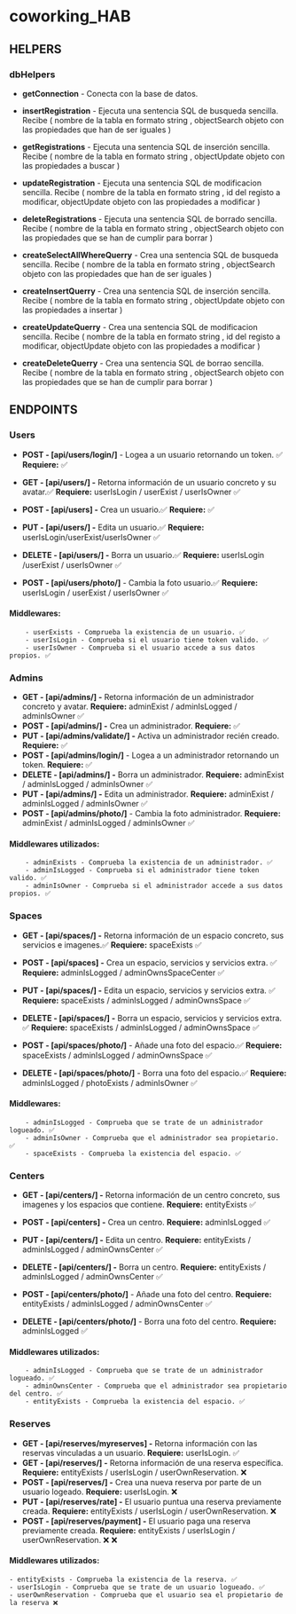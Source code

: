 # coworking_HAB

## HELPERS

### dbHelpers

-   **getConnection** - Conecta con la base de datos.
-   **insertRegistration** - Ejecuta una sentencia SQL de busqueda sencilla.
    Recibe ( nombre de la tabla en formato string , objectSearch objeto con las propiedades que han de ser iguales )
-   **getRegistrations** - Ejecuta una sentencia SQL de inserción sencilla.
    Recibe ( nombre de la tabla en formato string , objectUpdate objeto con las propiedades a buscar )
-   **updateRegistration** - Ejecuta una sentencia SQL de modificacion sencilla.
    Recibe ( nombre de la tabla en formato string , id del registo a modificar, objectUpdate objeto con las propiedades a modificar )
-   **deleteRegistrations** - Ejecuta una sentencia SQL de borrado sencilla.
    Recibe ( nombre de la tabla en formato string , objectSearch objeto con las propiedades que se han de cumplir para borrar )

-   **createSelectAllWhereQuerry** - Crea una sentencia SQL de busqueda sencilla.
    Recibe ( nombre de la tabla en formato string , objectSearch objeto con las propiedades que han de ser iguales )
-   **createInsertQuerry** - Crea una sentencia SQL de inserción sencilla.
    Recibe ( nombre de la tabla en formato string , objectUpdate objeto con las propiedades a insertar )
-   **createUpdateQuerry** - Crea una sentencia SQL de modificacion sencilla.
    Recibe ( nombre de la tabla en formato string , id del registo a modificar, objectUpdate objeto con las propiedades a modificar )
-   **createDeleteQuerry** - Crea una sentencia SQL de borrao sencilla.
    Recibe ( nombre de la tabla en formato string , objectSearch objeto con las propiedades que se han de cumplir para borrar )

## ENDPOINTS

### Users

-   **POST - [api/users/login/]** - Logea a un usuario retornando un token. ✅
    **Requiere:** ✅
-   **GET - [api/users/] -** Retorna información de un usuario concreto y su avatar.✅
    **Requiere:** userIsLogin / userExist / userIsOwner ✅
-   **POST - [api/users] -** Crea un usuario.✅
    **Requiere:** ✅
-   **PUT - [api/users/] -** Edita un usuario.✅
    **Requiere:** userIsLogin/userExist/userIsOwner ✅
-   **DELETE - [api/users/] -** Borra un usuario.✅
    **Requiere:** userIsLogin /userExist / userIsOwner ✅

-   **POST - [api/users/photo/]** - Cambia la foto usuario.✅
    **Requiere:** userIsLogin / userExist / userIsOwner ✅

#### Middlewares:

        - userExists - Comprueba la existencia de un usuario. ✅
        - userIsLogin - Comprueba si el usuario tiene token valido. ✅
        - userIsOwner - Comprueba si el usuario accede a sus datos propios. ✅

### Admins

-   **GET - [api/admins/] -** Retorna información de un administrador concreto y avatar.
    **Requiere:** adminExist / adminIsLogged / adminIsOwner ✅
-   **POST - [api/admins/] -** Crea un administrador.
    **Requiere:** ✅
-   **PUT - [api/admins/validate/] -** Activa un administrador recién creado.
    **Requiere:** ✅
-   **POST - [api/admins/login/]** - Logea a un administrador retornando un token.
    **Requiere:** ✅
-   **DELETE - [api/admins/] -** Borra un administrador.
    **Requiere:** adminExist / adminIsLogged / adminIsOwner ✅
-   **PUT - [api/admins/] -** Edita un administrador.
    **Requiere:** adminExist / adminIsLogged / adminIsOwner ✅
-   **POST - [api/admins/photo/]** - Cambia la foto administrador.
    **Requiere:** adminExist / adminIsLogged / adminIsOwner ✅

#### Middlewares utilizados:

        - adminExists - Comprueba la existencia de un administrador. ✅
        - adminIsLogged - Comprueba si el administrador tiene token valido. ✅
        - adminIsOwner - Comprueba si el administrador accede a sus datos propios. ✅

### Spaces

-   **GET - [api/spaces/] -** Retorna información de un espacio concreto, sus servicios e imagenes.✅
    **Requiere:** spaceExists ✅
-   **POST - [api/spaces] -** Crea un espacio, servicios y servicios extra. ✅
    **Requiere:** adminIsLogged / adminOwnsSpaceCenter ✅
-   **PUT - [api/spaces/] -** Edita un espacio, servicios y servicios extra. ✅
    **Requiere:** spaceExists / adminIsLogged / adminOwnsSpace ✅
-   **DELETE - [api/spaces/] -** Borra un espacio, servicios y servicios extra. ✅
    **Requiere:** spaceExists / adminIsLogged / adminOwnsSpace ✅

-   **POST - [api/spaces/photo/]** - Añade una foto del espacio.✅
    **Requiere:** spaceExists / adminIsLogged / adminOwnsSpace ✅
-   **DELETE - [api/spaces/photo/]** - Borra una foto del espacio.✅
    **Requiere:** adminIsLogged / photoExists / adminIsOwner ✅

#### Middlewares:

        - adminIsLogged - Comprueba que se trate de un administrador logueado. ✅
        - adminIsOwner - Comprueba que el administrador sea propietario. ✅
        - spaceExists - Comprueba la existencia del espacio. ✅

### Centers

-   **GET - [api/centers/] -** Retorna información de un centro concreto, sus imagenes y los espacios que contiene.
    **Requiere:** entityExists ✅
-   **POST - [api/centers] -** Crea un centro.
    **Requiere:** adminIsLogged ✅
-   **PUT - [api/centers/] -** Edita un centro.
    **Requiere:** entityExists / adminIsLogged / adminOwnsCenter ✅
-   **DELETE - [api/centers/] -** Borra un centro.
    **Requiere:** entityExists / adminIsLogged / adminOwnsCenter ✅

-   **POST - [api/centers/photo/]** - Añade una foto del centro.
    **Requiere:** entityExists / adminIsLogged / adminOwnsCenter ✅
-   **DELETE - [api/centers/photo/]** - Borra una foto del centro.
    **Requiere:** adminIsLogged ✅

#### Middlewares utilizados:

        - adminIsLogged - Comprueba que se trate de un administrador logueado. ✅
        - adminOwnsCenter - Comprueba que el administrador sea propietario del centro. ✅
        - entityExists - Comprueba la existencia del espacio. ✅

### Reserves

-   **GET - [api/reserves/myreserves] -** Retorna información con las reservas vinculadas a un usuario.
    **Requiere:** userIsLogin. ✅
-   **GET - [api/reserves/] -** Retorna información de una reserva específica.
    **Requiere:** entityExists / userIsLogin / userOwnReservation. ❌
-   **POST - [api/reserves/] -** Crea una nueva reserva por parte de un usuario logeado.
    **Requiere:** userIsLogin. ❌
-   **PUT - [api/reserves/rate] -** El usuario puntua una reserva previamente creada.
    **Requiere:** entityExists / userIsLogin / userOwnReservation. ❌
-   **POST - [api/reserves/payment] -** El usuario paga una reserva previamente creada.
    **Requiere:** entityExists / userIsLogin / userOwnReservation. ❌
    ❌

#### Middlewares utilizados:

    - entityExists - Comprueba la existencia de la reserva. ✅
    - userIsLogin - Comprueba que se trate de un usuario logueado. ✅
    - userOwnReservation - Comprueba que el usuario sea el propietario de la reserva ❌
